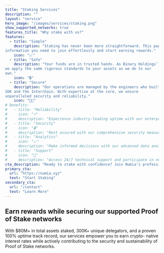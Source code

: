 ```yaml
---
title: "Staking Services"
description: ""
layout: "service"
hero_image: "/images/services/staking.png"
show_supported_networks: true
features_title: "Why stake with us?"
features:
  - title: "Simple"
    description: "Staking has never been more straightforward. This page has all the
information you need to join effortlessly and start earning rewards."
    icon: "📈"
  - title: "Safe"
    description: "Your funds are in trusted hands. As Binary Holdings’ largest customer,
we apply the same rigorous standards to your assets as we do to our
own."
    icon: "🔒"  
  - title: "Secure"
    description: "Our operations are managed by the engineers who built the Cosmos
SDK and the Interchain. With expertise at the core, we ensure
unparalleled security and reliability."
    icon: "👨‍💻"
# benefits:
#   - title: "Reliability"
#     icon: "⚡"
#     description: "Experience industry-leading uptime with our enterprise-grade infrastructure and automated failover systems."
#   - title: "Security"
#     icon: "🔒"
#     description: "Rest assured with our comprehensive security measures, including multi-signature validation and secure key management."
#   - title: "Analytics"
#     icon: "📈"
#     description: "Make informed decisions with our advanced data analytics and real-time network insights."
#   - title: "Support"
#     icon: "🤝"
#     description: "Access 24/7 technical support and participate in network governance with our expert guidance."
cta_description: "Ready to stake with confidence? Join Numia's professional validator services and unlock the power of blockchain data."
primary_cta:
  url: "https://numia.xyz"
  text: "Start Staking"
secondary_cta:
  url: "/contact"
  text: "Learn More"
---
```


## Earn rewards while securing our supported Proof of Stake networks

With $80M+ in total assets staked, 300K+ unique delegators, and a proven
100% uptime track record, our services empower you to earn crypto-
native interest rates while actively contributing to the security and
sustainability of Proof of Stake networks.